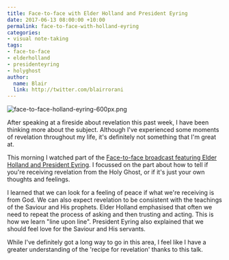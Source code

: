 ```yaml
---
title: Face-to-face with Elder Holland and President Eyring
date: 2017-06-13 08:00:00 +10:00
permalink: face-to-face-with-holland-eyring
categories:
- visual note-taking
tags:
- face-to-face
- elderholland
- presidenteyring
- holyghost
author:
  name: Blair
  link: http://twitter.com/blairrorani
---
```


![face-to-face-holland-eyring-600px.png](/uploads/face-to-face-holland-eyring-600px.png)

After speaking at a fireside about revelation this past week, I have been thinking more about the subject. Although I've experienced some moments of revelation throughout my life, it's definitely not something that I'm great at.

This morning I watched part of the [Face-to-face broadcast featuring Elder Holland and President Eyring](https://www.lds.org/broadcasts/face-to-face/eyring-holland?lang=eng). I focussed on the part about how to tell if you're receiving revelation from the Holy Ghost, or if it's just your own thoughts and feelings.

I learned that we can look for a feeling of peace if what we're receiving is from God. We can also expect revelation to be consistent with the teachings of the Saviour and His prophets. Elder Holland emphasised that often we need to repeat the process of asking and then trusting and acting. This is how we learn "line upon line". President Eyring also explained that we should feel love for the Saviour and His servants.

While I've definitely got a long way to go in this area, I feel like I have a greater understanding of the 'recipe for revelation' thanks to this talk.
